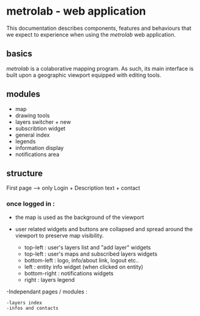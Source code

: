 metrolab - web application
==========================


This documentation describes components, features and behaviours that we expect to experience when using the *metrolab* web application. 



## basics

*metrolab* is a colaborative mapping program. As such, its main interface is built upon a geographic viewport equipped with editing tools.


## modules

- map
- drawing tools
- layers switcher + new
- subscribtion widget 
- general index
- legends
- information display
- notifications area


## structure

First page --> only Login + Description text + contact

### once logged in : 

- the map is used as the background of the viewport
- user related widgets and buttons are collapsed and spread around the viewport to preserve map visibility.

	- top-left : user's layers list and "add layer" widgets
	- top-left : user's maps and subscribed layers widgets
	- bottom-left : logo, info/about link, logout etc..
	- left : entity info widget (when clicked on entity)
	- bottom-right : notifications widgets
	- right : layers legend

-Independant pages / modules : 

	-layers index 
	-infos and contacts
